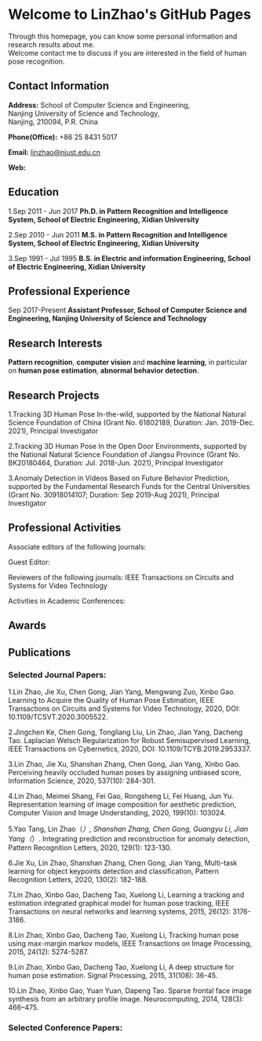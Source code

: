 # Welcome to LinZhao's GitHub Pages

Through this homepage, you can know some personal information and research results about me.  
Welcome contact me to discuss if you are interested in the field of human pose recognition.

## Contact Information

**Address:**  School of Computer Science and Engineering,  
              Nanjing University of Science and Technology,  
              Nanjing, 210094, P.R. China
              
**Phone(Office):**  +86 25 8431 5017

**Email:**  linzhao@njust.edu.cn

**Web:**  

## Education

1.Sep 2011 - Jun 2017  **Ph.D. in Pattern Recognition and Intelligence System, School of Electric Engineering, Xidian University**

2.Sep 2010 - Jun 2011  **M.S. in Pattern Recognition and Intelligence System, School of Electric Engineering, Xidian University**

3.Sep 1991 - Jul 1995  **B.S. in Electric and information Engineering, School of Electric Engineering, Xidian University**

## Professional Experience

Sep 2017-Present     **Assistant Professor, School of Computer Science and Engineering, Nanjing University of Science and Technology**

## Research Interests

**Pattern recognition**, **computer vision** and **machine learning**, in particular on **human pose estimation**, **abnormal behavior detection**.

## Research Projects

1.Tracking 3D Human Pose In-the-wild, supported by the National Natural Science Foundation of China (Grant No. 61802189, Duration: Jan. 2019-Dec. 2021), Principal Investigator

2.Tracking 3D Human Pose In the Open Door Environments, supported by the National Natural Science Foundation of Jiangsu Province (Grant No. BK20180464, Duration: Jul. 2018-Jun. 2021), Principal Investigator

3.Anomaly Detection in Videos Based on Future Behavior Prediction, supported by the Fundamental Research Funds for the Central Universities (Grant No. 30918014107; Duration: Sep 2019-Aug 2021), Principal Investigator

## Professional Activities

Associate editors of the following journals:

Guest Editor:

Reviewers of the following journals:
  IEEE Transactions on Circuits and Systems for Video Technology
  
Activities in Academic Conferences:

## Awards

## Publications

### Selected Journal Papers:

1.Lin Zhao, Jie Xu, Chen Gong, Jian Yang, Mengwang Zuo, Xinbo Gao. Learning to Acquire the Quality of Human Pose Estimation, IEEE Transactions on Circuits and Systems for Video Technology, 2020, DOI: 10.1109/TCSVT.2020.3005522.

2.Jingchen Ke, Chen Gong, Tongliang Liu, Lin Zhao, Jian Yang, Dacheng Tao. Laplacian Welsch Regularization for Robust Semisupervised Learning, IEEE Transactions on Cybernetics, 2020, DOI: 10.1109/TCYB.2019.2953337.

3.Lin Zhao, Jie Xu, Shanshan Zhang, Chen Gong, Jian Yang, Xinbo Gao. Perceiving heavily occluded human poses by assigning unbiased score, Information Science, 2020, 537(10): 284-301.

4.Lin Zhao, Meimei Shang, Fei Gao, Rongsheng Li, Fei Huang, Jun Yu. Representation learning of image composition for aesthetic prediction, Computer Vision and Image Understanding, 2020, 199(10): 103024.

5.Yao Tang, Lin Zhao（*）, Shanshan Zhang, Chen Gong, Guangyu Li, Jian Yang（*）. Integrating prediction and reconstruction for anomaly detection, Pattern Recognition Letters, 2020, 129(1): 123-130.

6.Jie Xu, Lin Zhao, Shanshan Zhang, Chen Gong, Jian Yang, Multi-task learning for object keypoints detection and classification, Pattern Recognition Letters, 2020, 130(2): 182-188.

7.Lin Zhao, Xinbo Gao, Dacheng Tao, Xuelong Li, Learning a tracking and estimation integrated graphical model for human pose tracking, IEEE Transactions on neural networks and learning systems, 2015, 26(12): 3176-3186.

8.Lin Zhao, Xinbo Gao, Dacheng Tao, Xuelong Li, Tracking human pose using max-margin markov models, IEEE Transactions on Image Processing, 2015, 24(12): 5274-5287.

9.Lin Zhao, Xinbo Gao, Dacheng Tao, Xuelong Li, A deep structure for human pose estimation. Signal Processing, 2015, 31(108): 36-45.

10.Lin Zhao, Xinbo Gao, Yuan Yuan, Dapeng Tao. Sparse frontal face image synthesis from an arbitrary profile image. Neurocomputing, 2014, 128(3): 466–475.

### Selected Conference Papers:
